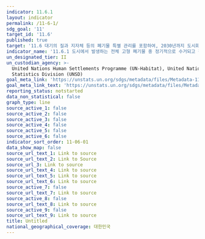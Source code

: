 ```yaml
---
indicator: 11.6.1
layout: indicator
permalink: /11-6-1/
sdg_goal: '11'
target_id: '11.6'
published: true
target: '11.6 대기의 질과 지자체 등의 폐기물 특별 관리를 포함하여, 2030년까지 도시화로 인한 부정적인 환경영향(인구 1인당)을 감소'
indicator_name: '11.6.1 도시에서 발생하는 전체 고형 폐기물 중 정기적으로 수거되고 적절한 최종처리단계를 거치는 도시 고형 폐기물 비율(도시별) '
un_designated_tier: II
un_custodian_agency: >-
  United Nations Human Settlements Programme (UN-Habitat), United Nations
  Statistics Division (UNSD)
goal_meta_link: 'https://unstats.un.org/sdgs/metadata/files/Metadata-11-06-01.pdf'
goal_meta_link_text: 'https://unstats.un.org/sdgs/metadata/files/Metadata-11-06-01.pdf'
reporting_status: notstarted
data_non_statistical: false
graph_type: line
source_active_1: false
source_active_2: false
source_active_3: false
source_active_4: false
source_active_5: false
source_active_6: false
indicator_sort_order: 11-06-01
data_show_map: false
source_url_text_1: Link to source
source_url_text_2: Link to Source
source_url_3: Link to source
source_url_text_4: Link to source
source_url_text_5: Link to source
source_url_text_6: Link to source
source_active_7: false
source_url_text_7: Link to source
source_active_8: false
source_url_text_8: Link to source
source_active_9: false
source_url_text_9: Link to source
title: Untitled
national_geographical_coverage: 대한민국
---
```

